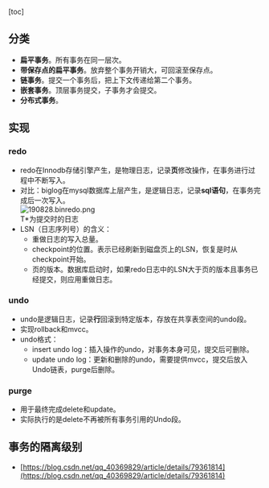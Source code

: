 [toc]
## 分类 ##
- **扁平事务**。所有事务在同一层次。
- **带保存点的扁平事务**。放弃整个事务开销大，可回滚至保存点。
- **链事务**。提交一个事务后，把上下文传递给第二个事务。
- **嵌套事务**。顶层事务提交，子事务才会提交。
- **分布式事务**。

## 实现 ##

### redo ###
- redo在Innodb存储引擎产生，是物理日志，记录**页**修改操作，在事务进行过程中不断写入。
- 对比：biglog在mysql数据库上层产生，是逻辑日志，记录**sql语句**，在事务完成后一次写入。<br>![190828.binredo.png](https://img-blog.csdnimg.cn/20190828112002269.png)<br> T*为提交时的日志
- LSN（日志序列号）的含义：
  - 重做日志的写入总量。
  - checkpoint的位置。表示已经刷新到磁盘页上的LSN，恢复是时从checkpoint开始。
  - 页的版本。数据库启动时，如果redo日志中的LSN大于页的版本且事务已经提交，则应用重做日志。

### undo ###
- undo是逻辑日志，记录**行**回滚到特定版本，存放在共享表空间的undo段。
- 实现rollback和mvcc。
- undo格式：
  - insert undo log：插入操作的undo，对事务本身可见，提交后可删除。
  - update undo log：更新和删除的undo，需要提供mvcc，提交后放入Undo链表，purge后删除。

### purge ###
- 用于最终完成delete和update。
- 实际执行的是delete不再被所有事务引用的Undo段。

## 事务的隔离级别 ##
- [https://blog.csdn.net/qq_40369829/article/details/79361814](https://blog.csdn.net/qq_40369829/article/details/79361814)